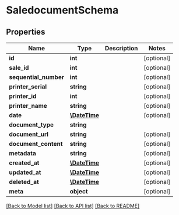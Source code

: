 # SaledocumentSchema

## Properties
Name | Type | Description | Notes
------------ | ------------- | ------------- | -------------
**id** | **int** |  | [optional] 
**sale_id** | **int** |  | [optional] 
**sequential_number** | **int** |  | [optional] 
**printer_serial** | **string** |  | [optional] 
**printer_id** | **int** |  | [optional] 
**printer_name** | **string** |  | [optional] 
**date** | [**\DateTime**](\DateTime.md) |  | [optional] 
**document_type** | **string** |  | 
**document_url** | **string** |  | [optional] 
**document_content** | **string** |  | [optional] 
**metadata** | **string** |  | [optional] 
**created_at** | [**\DateTime**](\DateTime.md) |  | [optional] 
**updated_at** | [**\DateTime**](\DateTime.md) |  | [optional] 
**deleted_at** | [**\DateTime**](\DateTime.md) |  | [optional] 
**meta** | **object** |  | [optional] 

[[Back to Model list]](../../README.md#documentation-for-models) [[Back to API list]](../../README.md#documentation-for-api-endpoints) [[Back to README]](../../README.md)

